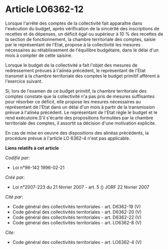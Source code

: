 # Article LO6362-12

Lorsque l'arrêté des comptes de la collectivité fait apparaître dans l'exécution du budget, après vérification de la
sincérité des inscriptions de recettes et de dépenses, un déficit égal ou supérieur à 10 % des recettes de la section de
fonctionnement, la chambre territoriale des comptes, saisie par le représentant de l'Etat, propose à la collectivité les
mesures nécessaires au rétablissement de l'équilibre budgétaire, dans le délai d'un mois à compter de cette saisine. 

Lorsque le budget de la collectivité a fait l'objet des mesures de redressement prévues à l'alinéa précédent, le représentant
de l'Etat transmet à la chambre territoriale des comptes le budget primitif afférent à l'exercice suivant. 

Si, lors de l'examen de ce budget primitif, la chambre territoriale des comptes constate que la collectivité n'a pas pris de
mesures suffisantes pour résorber ce déficit, elle propose les mesures nécessaires au représentant de l'Etat dans un délai
d'un mois à partir de la transmission prévue à l'alinéa précédent. Le représentant de l'Etat règle le budget et le rend
exécutoire.S'il s'écarte des propositions formulées par la chambre territoriale des comptes, il assortit sa décision d'une
motivation explicite. 

En cas de mise en oeuvre des dispositions des alinéas précédents, la procédure prévue à l'article LO 6362-4 n'est pas
applicable.

**Liens relatifs à cet article**

_Codifié par_:

  - Loi n°96-142 1996-02-21

_Créé par_:

  - Loi n°2007-223 du 21 février 2007 - art. 5 () JORF 22 février 2007

_Cité par_:

  - Code général des collectivités territoriales - art. D6362-19 (V)
  - Code général des collectivités territoriales - art. D6362-20 (V)
  - Code général des collectivités territoriales - art. D6362-22 (V)
  - Code général des collectivités territoriales - art. LO6362-8 (V)

_Cite_:

  - Code général des collectivités territoriales - art. LO6362-4 (V)

